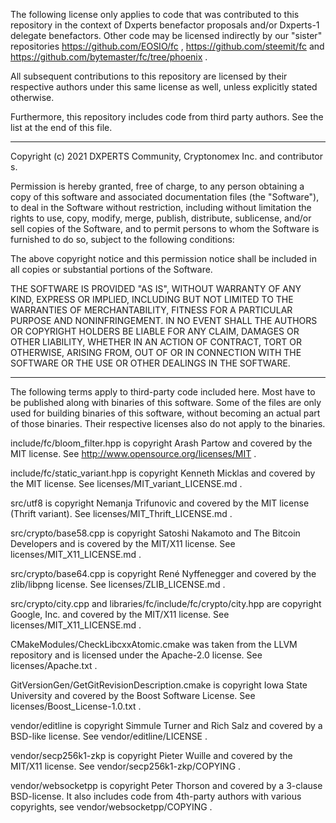 The following license only applies to code that was contributed to this repository in the context of Dxperts benefactor proposals and/or Dxperts-1 delegate benefactors. Other code may be licensed indirectly by our "sister" repositories https://github.com/EOSIO/fc , https://github.com/steemit/fc and https://github.com/bytemaster/fc/tree/phoenix .

All subsequent contributions to this repository are licensed by their respective authors under this same license as well, unless explicitly stated otherwise.

Furthermore, this repository includes code from third party authors. See the list at the end of this file.

----

Copyright (c) 2021 DXPERTS Community, Cryptonomex Inc. and contributors.

Permission is hereby granted, free of charge, to any person obtaining a copy
of this software and associated documentation files (the "Software"), to deal
in the Software without restriction, including without limitation the rights
to use, copy, modify, merge, publish, distribute, sublicense, and/or sell
copies of the Software, and to permit persons to whom the Software is
furnished to do so, subject to the following conditions:

The above copyright notice and this permission notice shall be included in all
copies or substantial portions of the Software.

THE SOFTWARE IS PROVIDED "AS IS", WITHOUT WARRANTY OF ANY KIND, EXPRESS OR
IMPLIED, INCLUDING BUT NOT LIMITED TO THE WARRANTIES OF MERCHANTABILITY,
FITNESS FOR A PARTICULAR PURPOSE AND NONINFRINGEMENT. IN NO EVENT SHALL THE
AUTHORS OR COPYRIGHT HOLDERS BE LIABLE FOR ANY CLAIM, DAMAGES OR OTHER
LIABILITY, WHETHER IN AN ACTION OF CONTRACT, TORT OR OTHERWISE, ARISING FROM,
OUT OF OR IN CONNECTION WITH THE SOFTWARE OR THE USE OR OTHER DEALINGS IN THE
SOFTWARE.

----

The following terms apply to third-party code included here. Most have to be published along with binaries of this software.
Some of the files are only used for building binaries of this software, without becoming an actual part of those binaries. Their respective licenses also do not apply to the binaries.

include/fc/bloom_filter.hpp is copyright Arash Partow and covered by the MIT license. See http://www.opensource.org/licenses/MIT .

include/fc/static_variant.hpp is copyright Kenneth Micklas and covered by the MIT license. See licenses/MIT_variant_LICENSE.md .

src/utf8 is copyright Nemanja Trifunovic and covered by the MIT license (Thrift variant). See licenses/MIT_Thrift_LICENSE.md .

src/crypto/base58.cpp is copyright Satoshi Nakamoto and The Bitcoin Developers and is covered by the MIT/X11 license. See licenses/MIT_X11_LICENSE.md .

src/crypto/base64.cpp is copyright René Nyffenegger and covered by the zlib/libpng license. See licenses/ZLIB_LICENSE.md .

src/crypto/city.cpp and libraries/fc/include/fc/crypto/city.hpp are copyright Google, Inc. and covered by the MIT/X11 license. See licenses/MIT_X11_LICENSE.md .

CMakeModules/CheckLibcxxAtomic.cmake was taken from the LLVM repository and is licensed under the Apache-2.0 license. See licenses/Apache.txt .

GitVersionGen/GetGitRevisionDescription.cmake is copyright Iowa State University and covered by the Boost Software License. See licenses/Boost_License-1.0.txt .

vendor/editline is copyright Simmule Turner and Rich Salz and covered by a BSD-like license. See vendor/editline/LICENSE .

vendor/secp256k1-zkp is copyright Pieter Wuille and covered by the MIT/X11 license. See vendor/secp256k1-zkp/COPYING .

vendor/websocketpp is copyright Peter Thorson and covered by a 3-clause BSD-license. It also includes code from 4th-party authors with various copyrights, see vendor/websocketpp/COPYING .
